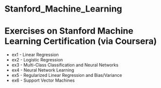 # Stanford_Machine_Learning
# Exercises on Stanford Machine Learning Certification (via Coursera)
- ex1 - Linear Regression
- ex2 - Logistic Regression
- ex3 - Multi-Class Classification and Neural Networks
- ex4 - Neural Network Learning
- ex5 - Regularized Linear Regression and Bias/Variance
- ex6 - Support Vector Machines
